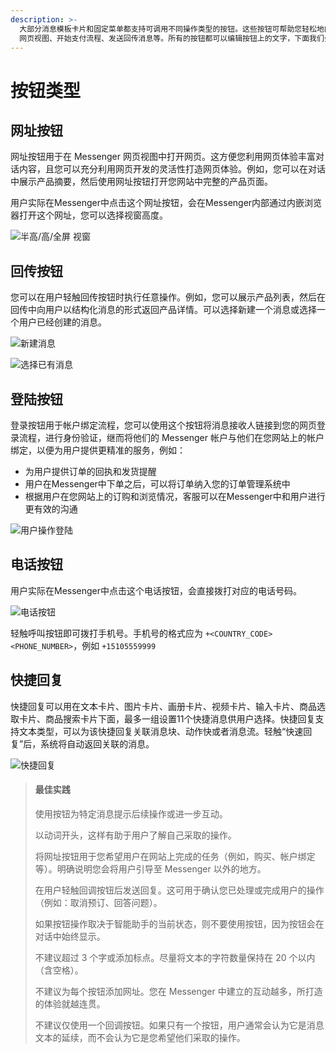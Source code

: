 ```yaml
---
description: >-
  大部分消息模板卡片和固定菜单都支持可调用不同操作类型的按钮。这些按钮可帮助您轻松地向消息接收人提供回应模板消息时可采取的操作，例如，打开 Messenger
  网页视图、开始支付流程、发送回传消息等。所有的按钮都可以编辑按钮上的文字，下面我们会介绍几种按钮的功能。
---
```


# 按钮类型

## 网址按钮

网址按钮用于在 Messenger 网页视图中打开网页。这方便您利用网页体验丰富对话内容，且您可以充分利用网页开发的灵活性打造网页体验。例如，您可以在对话中展示产品摘要，然后使用网址按钮打开您网站中完整的产品页面。

用户实际在Messenger中点击这个网址按钮，会在Messenger内部通过内嵌浏览器打开这个网址，您可以选择视窗高度。

![&#x534A;&#x9AD8;/&#x9AD8;/&#x5168;&#x5C4F; &#x89C6;&#x7A97;](../.gitbook/assets/tu-pian-1.png)

## 回传按钮

您可以在用户轻触回传按钮时执行任意操作。例如，您可以展示产品列表，然后在回传中向用户以结构化消息的形式返回产品详情。可以选择新建一个消息或选择一个用户已经创建的消息。

![&#x65B0;&#x5EFA;&#x6D88;&#x606F;](../.gitbook/assets/image%20%2867%29.png)

![&#x9009;&#x62E9;&#x5DF2;&#x6709;&#x6D88;&#x606F;](../.gitbook/assets/image%20%2855%29.png)

## 登陆按钮

登录按钮用于帐户绑定流程，您可以使用这个按钮将消息接收人链接到您的网页登录流程，进行身份验证，继而将他们的 Messenger 帐户与他们在您网站上的帐户绑定，以便为用户提供更精准的服务，例如：

* 为用户提供订单的回执和发货提醒
* 用户在Messenger中下单之后，可以将订单纳入您的订单管理系统中
* 根据用户在您网站上的订购和浏览情况，客服可以在Messenger中和用户进行更有效的沟通

![&#x7528;&#x6237;&#x64CD;&#x4F5C;&#x767B;&#x9646;](../.gitbook/assets/image%20%2850%29.png)

## 电话按钮

用户实际在Messenger中点击这个电话按钮，会直接拨打对应的电话号码。

![&#x7535;&#x8BDD;&#x6309;&#x94AE;](../.gitbook/assets/image%20%2860%29.png)

轻触呼叫按钮即可拨打手机号。手机号的格式应为 `+<COUNTRY_CODE><PHONE_NUMBER>`，例如 `+15105559999`

## 快捷回复

快捷回复可以用在文本卡片、图片卡片、画册卡片、视频卡片、输入卡片、商品选取卡片、商品搜索卡片下面，最多一组设置11个快捷消息供用户选择。快捷回复支持文本类型，可以为该快捷回复关联消息块、动作快或者消息流。轻触“快速回复”后，系统将自动返回关联的消息。

![&#x5FEB;&#x6377;&#x56DE;&#x590D;](../.gitbook/assets/image%20%2824%29.png)

> #### 最佳实践
>
> 使用按钮为特定消息提示后续操作或进一步互动。
>
> 以动词开头，这样有助于用户了解自己采取的操作。
>
> 将网址按钮用于您希望用户在网站上完成的任务（例如，购买、帐户绑定等）。明确说明您会将用户引导至 Messenger 以外的地方。
>
> 在用户轻触回调按钮后发送回复。这可用于确认您已处理或完成用户的操作（例如：取消预订、回答问题）。
>
> 如果按钮操作取决于智能助手的当前状态，则不要使用按钮，因为按钮会在对话中始终显示。
>
> 不建议超过 3 个字或添加标点。尽量将文本的字符数量保持在 20 个以内（含空格）。
>
> 不建议为每个按钮添加网址。您在 Messenger 中建立的互动越多，所打造的体验就越连贯。
>
> 不建议仅使用一个回调按钮。如果只有一个按钮，用户通常会认为它是消息文本的延续，而不会认为它是您希望他们采取的操作。

